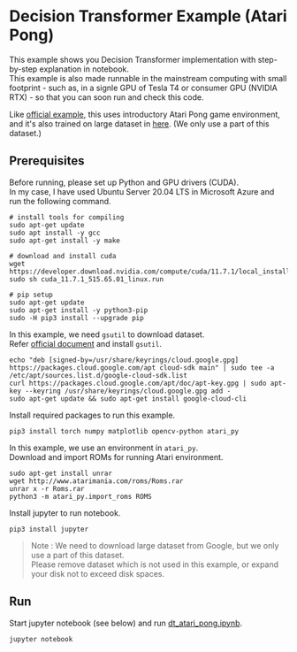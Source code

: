 # Decision Transformer Example (Atari Pong)

This example shows you Decision Transformer implementation with step-by-step explanation in notebook.<br>
This example is also made runnable in the mainstream computing with small footprint - such as, in a signle GPU of Tesla T4 or consumer GPU (NVIDIA RTX) - so that you can soon run and check this code.

Like [official example](https://github.com/kzl/decision-transformer), this uses introductory Atari Pong game environment, and it's also trained on large dataset in [here](https://research.google/resources/datasets/dqn-replay/). (We only use a part of this dataset.)

## Prerequisites

Before running, please set up Python and GPU drivers (CUDA).<br>
In my case, I have used Ubuntu Server 20.04 LTS in Microsoft Azure and run the following command.


```
# install tools for compiling
sudo apt-get update
sudo apt install -y gcc
sudo apt-get install -y make

# download and install cuda
wget https://developer.download.nvidia.com/compute/cuda/11.7.1/local_installers/cuda_11.7.1_515.65.01_linux.run
sudo sh cuda_11.7.1_515.65.01_linux.run

# pip setup
sudo apt-get update
sudo apt-get install -y python3-pip
sudo -H pip3 install --upgrade pip
```

In this example, we need ```gsutil``` to download dataset.<br>
Refer [official document](https://cloud.google.com/storage/docs/gsutil_install) and install ```gsutil```.

```
echo "deb [signed-by=/usr/share/keyrings/cloud.google.gpg] https://packages.cloud.google.com/apt cloud-sdk main" | sudo tee -a /etc/apt/sources.list.d/google-cloud-sdk.list
curl https://packages.cloud.google.com/apt/doc/apt-key.gpg | sudo apt-key --keyring /usr/share/keyrings/cloud.google.gpg add -
sudo apt-get update && sudo apt-get install google-cloud-cli
```

Install required packages to run this example.

```
pip3 install torch numpy matplotlib opencv-python atari_py
```

In this example, we use an environment in ```atari_py```.<br>
Download and import ROMs for running Atari environment.

```
sudo apt-get install unrar
wget http://www.atarimania.com/roms/Roms.rar
unrar x -r Roms.rar
python3 -m atari_py.import_roms ROMS
```

Install jupyter to run notebook.

```
pip3 install jupyter
```

> Note : We need to download large dataset from Google, but we only use a part of this dataset.<br>
> Please remove dataset which is not used in this example, or expand your disk not to exceed disk spaces.

## Run

Start jupyter notebook (see below) and run [dt_atari_pong.ipynb](./dt_atari_pong.ipynb).

```
jupyter notebook
```
